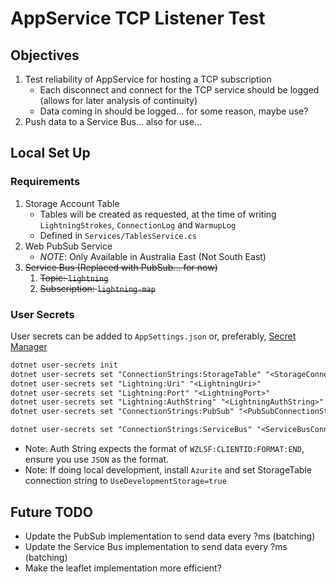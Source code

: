 # AppService TCP Listener Test

## Objectives

1. Test reliability of AppService for hosting a TCP subscription
   - Each disconnect and connect for the TCP service should be logged (allows for later analysis of continuity)
   - Data coming in should be logged... for some reason, maybe use?
1. Push data to a Service Bus... also for use...

## Local Set Up

### Requirements

1. Storage Account Table
   - Tables will be created as requested, at the time of writing `LightningStrokes`, `ConnectionLog` and `WarmupLog`
   - Defined in `Services/TablesService.cs`
1. Web PubSub Service
   - *NOTE*: Only Available in Australia East (Not South East)
1. ~~Service Bus (Replaced with PubSub... for now)~~
   1. ~~Topic: `lightning`~~
   1. ~~Subscription: `lightning-map`~~

### User Secrets

User secrets can be added to `AppSettings.json` or, preferably,  [Secret Manager](https://docs.microsoft.com/en-us/aspnet/core/security/app-secrets?view=aspnetcore-6.0&tabs=windows#secret-manager)

```ps
dotnet user-secrets init
dotnet user-secrets set "ConnectionStrings:StorageTable" "<StorageConnectionString>"
dotnet user-secrets set "Lightning:Uri" "<LightningUri>"
dotnet user-secrets set "Lightning:Port" "<LightningPort>"
dotnet user-secrets set "Lightning:AuthString" "<LightningAuthString>"
dotnet user-secrets set "ConnectionStrings:PubSub" "<PubSubConnectionString>"

dotnet user-secrets set "ConnectionStrings:ServiceBus" "<ServiceBusConnectionString>"
```

- Note: Auth String expects the format of `WZLSF:CLIENTID:FORMAT:END`, ensure you use `JSON` as the format.
- Note: If doing local development, install `Azurite` and set StorageTable connection string to `UseDevelopmentStorage=true`

## Future TODO

- Update the PubSub implementation to send data every ?ms (batching)
- Update the Service Bus implementation to send data every ?ms (batching)
- Make the leaflet implementation more efficient?
